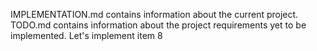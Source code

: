 IMPLEMENTATION.md contains information about the current project. TODO.md contains information about the project requirements yet to be implemented. Let's implement item 8

